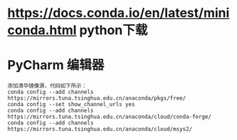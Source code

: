 # https://docs.conda.io/en/latest/miniconda.html python下载

# PyCharm 编辑器

```
添加清华镜像源，代码如下所示：
conda config --add channels https://mirrors.tuna.tsinghua.edu.cn/anaconda/pkgs/free/
conda config --set show_channel_urls yes
conda config --add channels https://mirrors.tuna.tsinghua.edu.cn/anaconda/cloud/conda-forge/
conda config --add channels https://mirrors.tuna.tsinghua.edu.cn/anaconda/cloud/msys2/
```